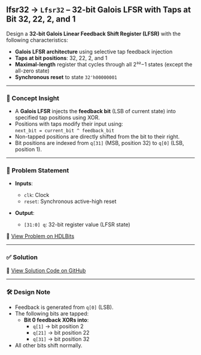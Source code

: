 ## lfsr32 → `Lfsr32` – 32-bit Galois LFSR with Taps at Bit 32, 22, 2, and 1

Design a **32-bit Galois Linear Feedback Shift Register (LFSR)** with the following characteristics:
- **Galois LFSR architecture** using selective tap feedback injection
- **Taps at bit positions**: 32, 22, 2, and 1
- **Maximal-length** register that cycles through all 2³²−1 states (except the all-zero state)
- **Synchronous reset** to state `32'h00000001`

---

### 🧠 Concept Insight

- A **Galois LFSR** injects the **feedback bit** (LSB of current state) into specified tap positions using XOR.
- Positions with taps modify their input using:  
  `next_bit = current_bit ^ feedback_bit`
- Non-tapped positions are directly shifted from the bit to their right.
- Bit positions are indexed from `q[31]` (MSB, position 32) to `q[0]` (LSB, position 1).

---

### 📘 Problem Statement

- **Inputs**:
  - `clk`: Clock
  - `reset`: Synchronous active-high reset

- **Output**:
  - `[31:0] q`: 32-bit register value (LFSR state)

🔗 [View Problem on HDLBits](https://hdlbits.01xz.net/wiki/Lfsr32)

---

### ✅ Solution  
📄 [View Solution Code on GitHub](https://github.com/EswarAdithya011/HDLBits/blob/main/Problem%20Sets/7.%20Sequential%20Logic/lfsr32.v)

---

### 🛠 Design Note

- Feedback is generated from `q[0]` (LSB).
- The following bits are tapped:
  - **Bit 0 feedback XORs into**:
    - `q[1]` → bit position 2
    - `q[21]` → bit position 22
    - `q[31]` → bit position 32
- All other bits shift normally.
